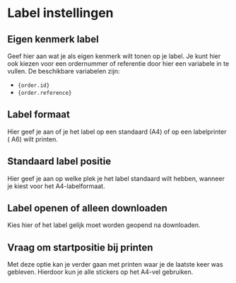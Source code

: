 # Label instellingen

<MPImg src="/documentation/prestashop/prestashop-label-settings.jpg" alt="PrestaShop label settings" />

## Eigen kenmerk label

Geef hier aan wat je als eigen kenmerk wilt tonen op je label. Je kunt hier ook
kiezen voor een ordernummer of referentie door hier een variabele in te vullen.
De beschikbare variabelen zijn:

- `{order.id}`
- `{order.reference}`

## Label formaat

Hier geef je aan of je het label op een standaard (A4) of op een labelprinter (
A6) wilt printen.

## Standaard label positie

Hier geef je aan op welke plek je het label standaard wilt hebben, wanneer je
kiest voor het A4-labelformaat.

## Label openen of alleen downloaden

Kies hier of het label gelijk moet worden geopend na downloaden.

## Vraag om startpositie bij printen

Met deze optie kan je verder gaan met printen waar je de laatste keer was
gebleven. Hierdoor kun je alle stickers op het A4-vel gebruiken.
